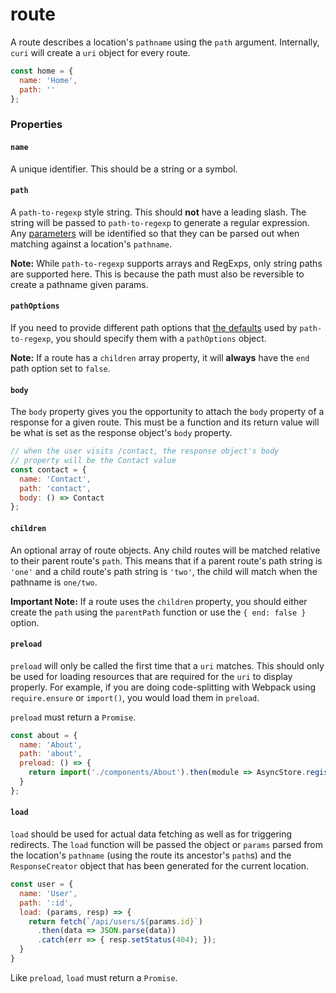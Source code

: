 # route

A route describes a location's `pathname` using the `path` argument. Internally, `curi` will create a `uri` object for every route. 

```js
const home = {
  name: 'Home',
  path: ''
};
```

### Properties

#### `name`

A unique identifier. This should be a string or a symbol.

#### `path`

A `path-to-regexp` style string. This should **not** have a leading slash. The string will be passed to `path-to-regexp` to generate a regular expression. Any [parameters](https://github.com/pillarjs/path-to-regexp#parameters) will be identified so that they can be parsed out when matching against a location's `pathname`.

**Note:** While `path-to-regexp` supports arrays and RegExps, only string paths are supported here. This is because the path must also be reversible to create a pathname given params.

#### `pathOptions`

If you need to provide different path options that [the defaults](https://github.com/pillarjs/path-to-regexp#usage) used by `path-to-regexp`, you should specify them with a `pathOptions` object.

**Note:** If a route has a `children` array property, it will **always** have the `end` path option set to `false`.

#### `body`

The `body` property gives you the opportunity to attach the `body` property of a response for a given route. This must be a function and its return value will be what is set as the response object's `body` property.

```js
// when the user visits /contact, the response object's body
// property will be the Contact value
const contact = {
  name: 'Contact',
  path: 'contact',
  body: () => Contact
};
```

#### `children`

An optional array of route objects. Any child routes will be matched relative to their parent route's `path`. This means that if a parent route's path string is `'one'` and a child route's path string is `'two'`, the child will match when the pathname is `one/two`.

**Important Note:** If a route uses the `children` property, you should either create the `path` using the `parentPath` function or use the `{ end: false }` option.

#### `preload`

`preload` will only be called the first time that a `uri` matches. This should only be used for loading resources that are required for the `uri` to display properly. For example, if you are doing code-splitting with Webpack using `require.ensure` or `import()`, you would load them in `preload`.

`preload` must return a `Promise`.

```js
const about = {
  name: 'About',
  path: 'about',
  preload: () => {
    return import('./components/About').then(module => AsyncStore.register(module.default));
  }
};
```

#### `load`

`load` should be used for actual data fetching as well as for triggering redirects. The `load` function will be passed the object or `params` parsed from the location's `pathname` (using the route its ancestor's `path`s) and the `ResponseCreator` object that has been generated for the current location.

```js
const user = {
  name: 'User',
  path: ':id',
  load: (params, resp) => {
    return fetch(`/api/users/${params.id}`)
      .then(data => JSON.parse(data))
      .catch(err => { resp.setStatus(404); });
  }
}
```

Like `preload`, `load` must return a `Promise`.
